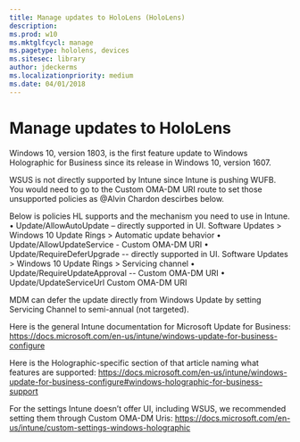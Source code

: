 ```yaml
---
title: Manage updates to HoloLens (HoloLens)
description: 
ms.prod: w10
ms.mktglfcycl: manage
ms.pagetype: hololens, devices
ms.sitesec: library
author: jdeckerms
ms.localizationpriority: medium
ms.date: 04/01/2018
---
```


# Manage updates to HoloLens

Windows 10, version 1803, is the first feature update to Windows Holographic for Business since its release in Windows 10, version 1607. 

WSUS is not directly supported by Intune since Intune is pushing WUFB. You would need to go to the Custom OMA-DM URI route to set those unsupported policies as @Alvin Chardon descirbes below. 

Below is policies HL supports and the mechanism you need to use in Intune.
•	Update/AllowAutoUpdate – directly supported in UI. Software Updates > Windows 10 Update Rings > Automatic update behavior
•	Update/AllowUpdateService  - Custom OMA-DM URI 
•	Update/RequireDeferUpgrade  -- directly supported in UI. Software Updates > Windows 10 Update Rings > Servicing channel
•	Update/RequireUpdateApproval -- Custom OMA-DM URI
•	Update/UpdateServiceUrl Custom OMA-DM URI

MDM can defer the update directly from Windows Update by setting Servicing Channel to semi-annual (not targeted).

Here is the general Intune documentation for Microsoft Update for Business:
https://docs.microsoft.com/en-us/intune/windows-update-for-business-configure

Here is the Holographic-specific section of that article naming what features are supported:
https://docs.microsoft.com/en-us/intune/windows-update-for-business-configure#windows-holographic-for-business-support 

For the settings Intune doesn’t offer UI, including WSUS, we recommended setting them through Custom OMA-DM Uris:
https://docs.microsoft.com/en-us/intune/custom-settings-windows-holographic 

